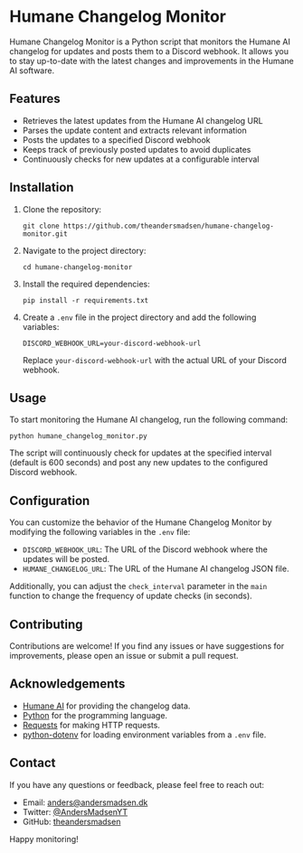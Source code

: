 # Humane Changelog Monitor

Humane Changelog Monitor is a Python script that monitors the Humane AI changelog for updates and posts them to a Discord webhook. It allows you to stay up-to-date with the latest changes and improvements in the Humane AI software.

## Features

- Retrieves the latest updates from the Humane AI changelog URL
- Parses the update content and extracts relevant information
- Posts the updates to a specified Discord webhook
- Keeps track of previously posted updates to avoid duplicates
- Continuously checks for new updates at a configurable interval

## Installation

1. Clone the repository:
   ```
   git clone https://github.com/theandersmadsen/humane-changelog-monitor.git
   ```

2. Navigate to the project directory:
   ```
   cd humane-changelog-monitor
   ```

3. Install the required dependencies:
   ```
   pip install -r requirements.txt
   ```

4. Create a `.env` file in the project directory and add the following variables:
   ```
   DISCORD_WEBHOOK_URL=your-discord-webhook-url
   ```
   Replace `your-discord-webhook-url` with the actual URL of your Discord webhook.

## Usage

To start monitoring the Humane AI changelog, run the following command:
```
python humane_changelog_monitor.py
```

The script will continuously check for updates at the specified interval (default is 600 seconds) and post any new updates to the configured Discord webhook.

## Configuration

You can customize the behavior of the Humane Changelog Monitor by modifying the following variables in the `.env` file:

- `DISCORD_WEBHOOK_URL`: The URL of the Discord webhook where the updates will be posted.
- `HUMANE_CHANGELOG_URL`: The URL of the Humane AI changelog JSON file.

Additionally, you can adjust the `check_interval` parameter in the `main` function to change the frequency of update checks (in seconds).

## Contributing

Contributions are welcome! If you find any issues or have suggestions for improvements, please open an issue or submit a pull request.

## Acknowledgements

- [Humane AI](https://humane.com/) for providing the changelog data.
- [Python](https://www.python.org/) for the programming language.
- [Requests](https://docs.python-requests.org/) for making HTTP requests.
- [python-dotenv](https://github.com/theskumar/python-dotenv) for loading environment variables from a `.env` file.

## Contact

If you have any questions or feedback, please feel free to reach out:

- Email: anders@andersmadsen.dk
- Twitter: [@AndersMadsenYT](https://twitter.com/AndersMadsenYT)
- GitHub: [theandersmadsen](https://github.com/theandersmadsen)

Happy monitoring!
